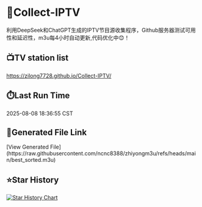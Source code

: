 # 📡Collect-IPTV
利用DeepSeek和ChatGPT生成的IPTV节目源收集程序，Github服务器测试可用性和延迟性，m3u每4小时自动更新,代码优化中😊！
## 📺️TV station list
https://zilong7728.github.io/Collect-IPTV/
## ⏱️Last Run Time
<!-- Last Run Time --> 2025-08-08 18:36:55 CST
## 🔗Generated File Link
<!-- Generated File Link --> [View Generated File](https://raw.githubusercontent.com/ncnc8388/zhiyongm3u/refs/heads/main/best_sorted.m3u)

## ⭐️Star History

[![Star History Chart](https://api.star-history.com/svg?repos=zilong7728/Collect-IPTV&type=Date)](https://star-history.com/#zilong7728/Collect-IPTV&Date)
